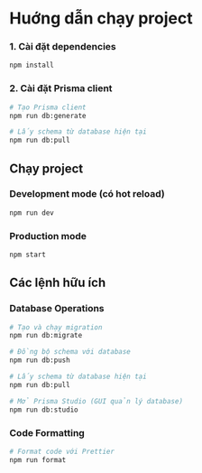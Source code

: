 # Huớng dẫn chạy project

### 1. Cài đặt dependencies

```bash
npm install
```

### 2. Cài đặt Prisma client
```bash
# Tạo Prisma client
npm run db:generate

# Lấy schema từ database hiện tại
npm run db:pull
```

## Chạy project

### Development mode (có hot reload)

```bash
npm run dev
```

### Production mode

```bash
npm start
```

## Các lệnh hữu ích

### Database Operations

```bash
# Tạo và chạy migration
npm run db:migrate

# Đồng bộ schema với database
npm run db:push

# Lấy schema từ database hiện tại
npm run db:pull

# Mở Prisma Studio (GUI quản lý database)
npm run db:studio
```

### Code Formatting

```bash
# Format code với Prettier
npm run format
```